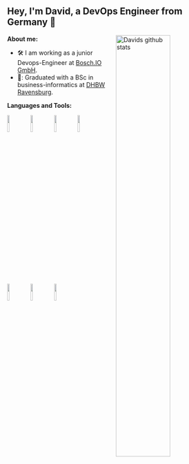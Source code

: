## Hey, I'm David, a DevOps Engineer from Germany 👋


**About me:**
<img width="50%" align="right" alt="Davids github stats" src="https://github-readme-stats.vercel.app/api?username=DerSchwilk&show_icons=true&hide_border=true" />

- 🛠️ I am working as a junior Devops-Engineer at [Bosch.IO GmbH](https://github.com/bosch-io).
- 🔭: Graduated with a BSc in business-informatics at [DHBW Ravensburg](https://www.ravensburg.dhbw.de/startseite).

**Languages and Tools:** 
<p>
  <code><img width="10%" src="https://www.vectorlogo.zone/logos/linuxfoundation/linuxfoundation-ar21.svg"></code>
  <code><img width="10%" src="https://www.vectorlogo.zone/logos/docker/docker-ar21.svg"></code>
  <code><img width="10%" src="https://www.vectorlogo.zone/logos/kubernetes/kubernetes-ar21.svg"></code>
  <code><img width="10%" src="https://www.vectorlogo.zone/logos/python/python-ar21.svg"></code>
  <code><img width="10%" src="https://www.vectorlogo.zone/logos/java/java-ar21.svg"></code>
  <code><img width="10%" src="https://www.vectorlogo.zone/logos/jenkins/jenkins-ar21.svg"></code>
  <code><img width="10%" src="https://www.vectorlogo.zone/logos/jetbrains/jetbrains-ar21.svg"></code>
</p>
